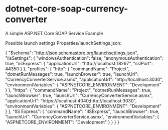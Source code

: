 # dotnet-core-soap-currency-converter
A simple ASP.NET Core SOAP Service Example

Possible launch settings Properties/launchSettings.json:

{
  "$schema": "http://json.schemastore.org/launchsettings.json",
  "iisSettings": {
    "windowsAuthentication": false,
    "anonymousAuthentication": true,
    "iisExpress": {
      "applicationUrl": "http://localhost:18267",
      "sslPort": 44350
    }
  },
  "profiles": {
    "http": {
      "commandName": "Project",
      "dotnetRunMessages": true,
      "launchBrowser": true,
      "launchUrl": "CurrencyConverterService.asmx",
      "applicationUrl": "http://localhost:3030",
      "environmentVariables": {
        "ASPNETCORE_ENVIRONMENT": "Development"
      }
    },
    "https": {
      "commandName": "Project",
      "dotnetRunMessages": true,
      "launchBrowser": true,
      "launchUrl": "CurrencyConverterService.asmx",
      "applicationUrl": "https://localhost:4040;http://localhost:3030",
      "environmentVariables": {
        "ASPNETCORE_ENVIRONMENT": "Development"
      }
    },
    "IIS Express": {
      "commandName": "IISExpress",
      "launchBrowser": true,
      "launchUrl": "CurrencyConverterService.asmx",
      "environmentVariables": {
        "ASPNETCORE_ENVIRONMENT": "Development"
      }
    }
  }
}

